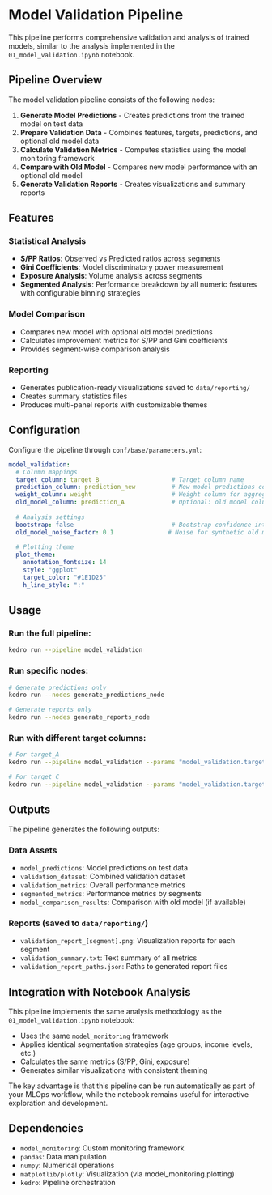 # Model Validation Pipeline

This pipeline performs comprehensive validation and analysis of trained models, similar to the analysis implemented in the `01_model_validation.ipynb` notebook.

## Pipeline Overview

The model validation pipeline consists of the following nodes:

1. **Generate Model Predictions** - Creates predictions from the trained model on test data
2. **Prepare Validation Data** - Combines features, targets, predictions, and optional old model data
3. **Calculate Validation Metrics** - Computes statistics using the model monitoring framework
4. **Compare with Old Model** - Compares new model performance with an optional old model
5. **Generate Validation Reports** - Creates visualizations and summary reports

## Features

### Statistical Analysis
- **S/PP Ratios**: Observed vs Predicted ratios across segments
- **Gini Coefficients**: Model discriminatory power measurement
- **Exposure Analysis**: Volume analysis across segments
- **Segmented Analysis**: Performance breakdown by all numeric features with configurable binning strategies

### Model Comparison
- Compares new model with optional old model predictions
- Calculates improvement metrics for S/PP and Gini coefficients
- Provides segment-wise comparison analysis

### Reporting
- Generates publication-ready visualizations saved to `data/reporting/`
- Creates summary statistics files
- Produces multi-panel reports with customizable themes

## Configuration

Configure the pipeline through `conf/base/parameters.yml`:

```yaml
model_validation:
  # Column mappings
  target_column: target_B                    # Target column name
  prediction_column: prediction_new          # New model predictions column
  weight_column: weight                      # Weight column for aggregations
  old_model_column: prediction_A             # Optional: old model column
  
  # Analysis settings
  bootstrap: false                           # Bootstrap confidence intervals
  old_model_noise_factor: 0.1               # Noise for synthetic old model
  
  # Plotting theme
  plot_theme:
    annotation_fontsize: 14
    style: "ggplot"
    target_color: "#1E1D25"
    h_line_style: ":"
```

## Usage

### Run the full pipeline:
```bash
kedro run --pipeline model_validation
```

### Run specific nodes:
```bash
# Generate predictions only
kedro run --nodes generate_predictions_node

# Generate reports only  
kedro run --nodes generate_reports_node
```

### Run with different target columns:
```bash
# For target_A
kedro run --pipeline model_validation --params "model_validation.target_column:target_A"

# For target_C
kedro run --pipeline model_validation --params "model_validation.target_column:target_C"
```

## Outputs

The pipeline generates the following outputs:

### Data Assets
- `model_predictions`: Model predictions on test data
- `validation_dataset`: Combined validation dataset
- `validation_metrics`: Overall performance metrics
- `segmented_metrics`: Performance metrics by segments
- `model_comparison_results`: Comparison with old model (if available)

### Reports (saved to `data/reporting/`)
- `validation_report_[segment].png`: Visualization reports for each segment
- `validation_summary.txt`: Text summary of all metrics
- `validation_report_paths.json`: Paths to generated report files

## Integration with Notebook Analysis

This pipeline implements the same analysis methodology as the `01_model_validation.ipynb` notebook:

- Uses the same `model_monitoring` framework
- Applies identical segmentation strategies (age groups, income levels, etc.)
- Calculates the same metrics (S/PP, Gini, exposure)
- Generates similar visualizations with consistent theming

The key advantage is that this pipeline can be run automatically as part of your MLOps workflow, while the notebook remains useful for interactive exploration and development.

## Dependencies

- `model_monitoring`: Custom monitoring framework
- `pandas`: Data manipulation
- `numpy`: Numerical operations  
- `matplotlib/plotly`: Visualization (via model_monitoring.plotting)
- `kedro`: Pipeline orchestration
